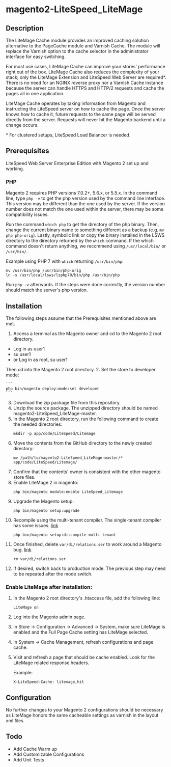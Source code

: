 # magento2-LiteSpeed_LiteMage

## Description

The LiteMage Cache module provides an improved caching solution alternative to the PageCache module and Varnish Cache. The module will replace the Varnish option to the cache selector in the administrator interface for easy switching. 

For most use cases, LiteMage Cache can improve your stores' performance right out of the box. LiteMage Cache also reduces the complexity of your stack; only the LiteMage Extension and LiteSpeed Web Server are required\*. There is no need for an NGINX reverse proxy nor a Varnish Cache instance because the server can handle HTTPS and HTTP/2 requests and cache the pages all in one application.

LiteMage Cache operates by taking information from Magento and instructing the LiteSpeed server on how to cache the page. Once the server knows how to cache it, future requests to the same page will be served directly from the server. Requests will never hit the Magento backend until a change occurs.

\* For clustered setups, LiteSpeed Load Balancer is needed.

## Prerequisites
LiteSpeed Web Server Enterprise Edition with Magento 2 set up and working.

### PHP

Magento 2 requires PHP versions 7.0.2+, 5.6.x, or 5.5.x. In the command line, type `php -v` to get the php version used by the command line interface. This version may be different than the one used by the server.
If the version number does not match the one used within the server, there may be some compatibility issues.

Run the command `which php` to get the directory of the php binary. Then, change the current binary name to something different as a backup (e.g. `mv php php-orig`). Lastly, symbolic link or copy the binary installed in the LSWS directory to the directory returned by the `which` command. If the which command doesn't return anything, we recommend using `/usr/local/bin/` or `/usr/bin/`.

Example using PHP 7 with `which` returning `/usr/bin/php`:
```
mv /usr/bin/php /usr/bin/php-orig
ln -s /usr/local/lsws/lsphp70/bin/php /usr/bin/php
```
Run `php -v` afterwards. If the steps were done correctly, the version number should match the server's php version.

## Installation

The following steps assume that the Prerequisites mentioned above are met.

1. Access a terminal as the Magento owner and cd to the Magento 2 root directory.
  * Log in as user1
  * su user1
  * or Log in as root, su user1

   Then cd into the Magento 2 root directory.
2. Set the store to developer mode:

    ```
    php bin/magento deploy:mode:set developer
    ```
3. Download the zip package file from this repository.
4. Unzip the source package. The unzipped directory should be named magento2-LiteSpeed_LiteMage-master.
5. In the Magento 2 root directory, run the following command to create the needed directories:
    ```
    mkdir -p app/code/LiteSpeed/Litemage
    ```
6. Move the contents from the GitHub directory to the newly created directory:
    ```
    mv /path/to/magento2-LiteSpeed_LiteMage-master/* app/code/LiteSpeed/Litemage/
    ```
7. Confirm that the contents' owner is consistent with the other magento store files.
8. Enable LiteMage 2 in magento:
    ```
    php bin/magento module:enable LiteSpeed_Litemage
    ```
9. Upgrade the Magento setup:
    ```
    php bin/magento setup:upgrade
    ```
10. Recompile using the multi-tenant compiler. The single-tenant compiler has some issues. [link](http://devdocs.magento.com/guides/v2.0/config-guide/cli/config-cli-subcommands-compiler.html#config-cli-subcommands-single)
    ```
    php bin/magento setup:di:compile-multi-tenant
    ```
11. Once finished, delete `var/di/relations.ser` to work around a Magento bug. [link](https://github.com/magento/magento2/issues/4070)
    ```
    rm var/di/relations.ser
    ```
12. If desired, switch back to production mode. The previous step may need to be repeated after the mode switch.

### Enable LiteMage after installation:

1. In the Magento 2 root directory's .htaccess file, add the following line:
    ```
    LiteMage on
    ```
2. Log into the Magento admin page.
3. In Store -> Configuration -> Advanced -> System, make sure LiteMage is enabled and the Full Page Cache setting has LiteMage selected.
4. In System -> Cache Management, refresh configurations and page cache.
5. Visit and refresh a page that should be cache enabled. Look for the LiteMage related response headers.

   Example:
    ```
    X-LiteSpeed-Cache: litemage,hit
    ```

## Configuration

No further changes to your Magento 2 configurations should be necessary as LiteMage honors the same cacheable settings as varnish in the layout xml files.

## Todo
* Add Cache Warm up
* Add Customizable Configurations
* Add Unit Tests

